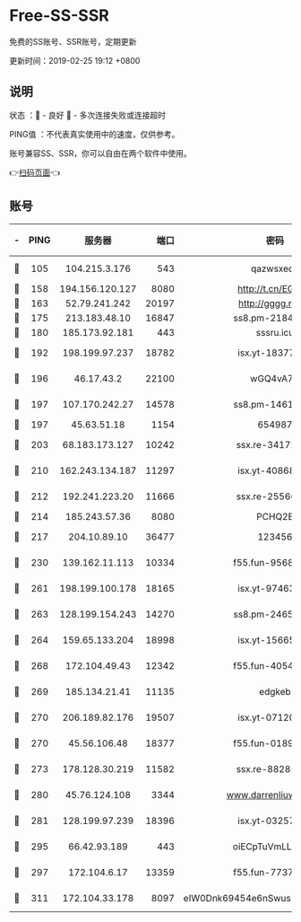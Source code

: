 # Free-SS-SSR

免费的SS账号、SSR账号，定期更新

更新时间：2019-02-25 19:12 +0800

## 说明

状态     ：🙂 - 良好 🙁 - 多次连接失败或连接超时

PING值   ：不代表真实使用中的速度，仅供参考。

账号兼容SS、SSR，你可以自由在两个软件中使用。

👉[扫码页面](https://liesauer.github.io/free-ss-ssr.github.io/)👈

## 账号

|-|PING|服务器|端口|密码|加密方式|区域|
|:----:|:----:|:-----:|-----:|:----:|:----:|:----:|
|🙂|105|104.215.3.176|543|qazwsxedc|aes-256-gcm|JP|
|🙂|158|194.156.120.127|8080|http://t.cn/EGJIyrl|rc4-md5|RU|
|🙂|163|52.79.241.242|20197|http://gggg.rocks|chacha20|KR|
|🙂|175|213.183.48.10|16847|ss8.pm-21844006|rc4-md5|RU|
|🙂|180|185.173.92.181|443|sssru.icu|rc4-md5|RU|
|🙂|192|198.199.97.237|18782|isx.yt-18377229|aes-256-cfb|US|
|🙂|196|46.17.43.2|22100|wGQ4vA7D|aes-256-gcm|RU|
|🙂|197|107.170.242.27|14578|ss8.pm-14613158|aes-256-cfb|US|
|🙂|197|45.63.51.18|1154|654987|chacha20|US|
|🙂|203|68.183.173.127|10242|ssx.re-34172172|aes-256-cfb|US|
|🙂|210|162.243.134.187|11297|isx.yt-40868307|aes-256-cfb|US|
|🙂|212|192.241.223.20|11666|ssx.re-25566820|aes-256-cfb|US|
|🙂|214|185.243.57.36|8080|PCHQ2E|rc4-md5|US|
|🙂|217|204.10.89.10|36477|123456|aes-256-cfb|US|
|🙂|230|139.162.11.113|10334|f55.fun-95689731|aes-256-cfb|SG|
|🙂|261|198.199.100.178|18165|isx.yt-97463980|aes-256-cfb|US|
|🙂|263|128.199.154.243|14270|ss8.pm-24650269|aes-256-cfb|SG|
|🙂|264|159.65.133.204|18998|isx.yt-15665435|aes-256-cfb|SG|
|🙂|268|172.104.49.43|12342|f55.fun-40543073|aes-256-cfb|SG|
|🙂|269|185.134.21.41|11135|edgkeb|aes-256-cfb|GB|
|🙂|270|206.189.82.176|19507|isx.yt-07120168|aes-256-cfb|SG|
|🙂|270|45.56.106.48|18377|f55.fun-01898711|aes-256-cfb|US|
|🙂|273|178.128.30.219|11582|ssx.re-88285477|aes-256-cfb|SG|
|🙂|280|45.76.124.108|3344|www.darrenliuwei.com|aes-256-cfb|AU|
|🙂|281|128.199.97.239|18396|isx.yt-03257218|aes-256-cfb|SG|
|🙂|295|66.42.93.189|443|oiECpTuVmLLxk4Ts|aes-256-cfb|US|
|🙂|297|172.104.6.17|13359|f55.fun-77379791|aes-256-cfb|US|
|🙂|311|172.104.33.178|8097|eIW0Dnk69454e6nSwuspv9DmS201tQ0D|aes-256-cfb|SG|
